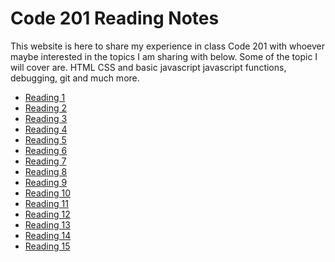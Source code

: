 #  Code 201 Reading Notes

This website is here to share my experience in class Code 201 with whoever maybe interested in the topics I am sharing with below. Some of the topic I will cover are. HTML CSS and basic javascript javascript functions, debugging, git and much more.
   
  
 




- [Reading 1](class-01.md)
- [Reading 2](class-02.md)
- [Reading 3](class-03.md)
- [Reading 4](class-04.md)
- [Reading 5]()
- [Reading 6]()
- [Reading 7]()
- [Reading 8]()
- [Reading 9]()
- [Reading 10]()
- [Reading 11]()
- [Reading 12]()
- [Reading 13]()
- [Reading 14]()
- [Reading 15]()
